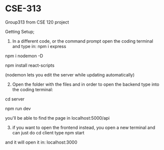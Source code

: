 # CSE-313
Group313 from CSE 120 project 

Getting Setup;
1. In a different code, or the command prompt open the coding terminal and type in:
npm i express

npm i nodemon -D

npm install react-scripts

(nodemon lets you edit the server while updating automatically)

2. Open the folder with the files and in order to open the backend type into the coding terminal:

cd server 

npm run dev

you'll be able to find the page in localhost:5000/api

3. if you want to open the frontend instead, you open a new terminal and can just do
cd client type npm start 

and it will open it in:
localhost:3000


